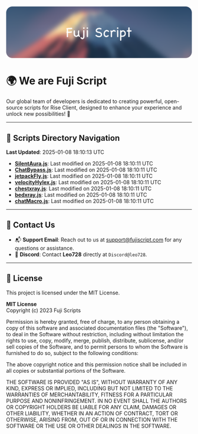 ![Banner](.github/b.webp)

# 🌍 **We are Fuji Script**

Our global team of developers is dedicated to creating powerful, open-source scripts for Rise Client, designed to enhance your experience and unlock new possibilities! 🌟

---
<!-- SCRIPTS_NAVIGATION_START -->
## 📂 **Scripts Directory Navigation**

**Last Updated**: 2025-01-08 18:10:13 UTC

- **[SilentAura.js](scripts/SilentAura.js)**: Last modified on 2025-01-08 18:10:11 UTC
- **[ChatBypass.js](scripts/ChatBypass.js)**: Last modified on 2025-01-08 18:10:11 UTC
- **[jetpackFly.js](scripts/jetpackFly.js)**: Last modified on 2025-01-08 18:10:11 UTC
- **[velocityHylex.js](scripts/velocityHylex.js)**: Last modified on 2025-01-08 18:10:11 UTC
- **[chestxray.js](scripts/chestxray.js)**: Last modified on 2025-01-08 18:10:11 UTC
- **[bedxray.js](scripts/bedxray.js)**: Last modified on 2025-01-08 18:10:11 UTC
- **[chatMacro.js](scripts/chatMacro.js)**: Last modified on 2025-01-08 18:10:11 UTC

<!-- SCRIPTS_NAVIGATION_END -->

---

## 💬 **Contact Us**  
- 📬 **Support Email**: Reach out to us at [support@fujiscript.com](mailto:support@fujiscript.com) for any questions or assistance.  
- 💬 **Discord**: Contact **Leo728** directly at `Discord@leo728`.

---

## 📜 **License**

This project is licensed under the MIT License.  

**MIT License**  
Copyright (c) 2023 Fuji Scripts  

Permission is hereby granted, free of charge, to any person obtaining a copy of this software and associated documentation files (the "Software"), to deal in the Software without restriction, including without limitation the rights to use, copy, modify, merge, publish, distribute, sublicense, and/or sell copies of the Software, and to permit persons to whom the Software is furnished to do so, subject to the following conditions:  

The above copyright notice and this permission notice shall be included in all copies or substantial portions of the Software.  

THE SOFTWARE IS PROVIDED "AS IS", WITHOUT WARRANTY OF ANY KIND, EXPRESS OR IMPLIED, INCLUDING BUT NOT LIMITED TO THE WARRANTIES OF MERCHANTABILITY, FITNESS FOR A PARTICULAR PURPOSE AND NONINFRINGEMENT. IN NO EVENT SHALL THE AUTHORS OR COPYRIGHT HOLDERS BE LIABLE FOR ANY CLAIM, DAMAGES OR OTHER LIABILITY, WHETHER IN AN ACTION OF CONTRACT, TORT OR OTHERWISE, ARISING FROM, OUT OF OR IN CONNECTION WITH THE SOFTWARE OR THE USE OR OTHER DEALINGS IN THE SOFTWARE.  
